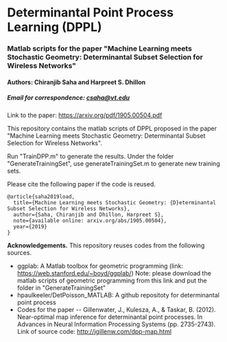 # Determinantal Point Process Learning (DPPL)
### Matlab scripts for the paper "Machine Learning meets Stochastic Geometry: Determinantal Subset Selection for Wireless Networks"
#### Authors: Chiranjib Saha and Harpreet S. Dhillon
##### Email for correspondence: csaha@vt.edu

Link to the paper: https://arxiv.org/pdf/1905.00504.pdf

This repository contains the matlab scripts of DPPL proposed in the paper "Machine Learning meets Stochastic Geometry:
Determinantal Subset Selection for Wireless
Networks". 

Run "TrainDPP.m" to generate the results.
Under the folder "GenerateTrainingSet", use generateTrainingSet.m to generate new training sets.

Please cite the following paper if the code is reused. 
```
@article{saha2019load,
  title={Machine Learning meets Stochastic Geometry: {D}eterminantal Subset Selection for Wireless Networks},
  author={Saha, Chiranjib and Dhillon, Harpreet S},
  note={available online: arxiv.org/abs/1905.00504},
  year={2019}
}
```
**Acknowledgements.**
This repository reuses codes from the following sources. 
- ggplab: A Matlab toolbox for geometric programming (link: https://web.stanford.edu/~boyd/ggplab/)
  Note: please download the matlab scripts of geometric programming from this link and put the folder in "GenerateTrainingSet"
- hpaulkeeler/DetPoisson_MATLAB: A github repositoty for determinantal point process
- Codes for the paper --
 Gillenwater, J., Kulesza, A., & Taskar, B. (2012). Near-optimal map inference for determinantal point processes. In Advances in Neural  Information Processing Systems (pp. 2735-2743).
  Link of source code: http://jgillenw.com/dpp-map.html 

